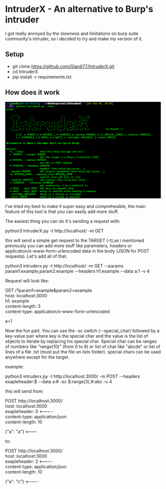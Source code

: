 # IntruderX - An alternative to Burp's intruder

I got really annoyed by the slowness and limitations on burp suite community's intruder, so i decided to try and make my version of it.

## Setup

- git clone https://github.com/Giardi77/IntruderX.git
- cd IntruderX
- pip install -r requirements.txt

## How does it work

![IntruderX menu](https://github.com/Giardi77/IntruderX/blob/main/Screenshot%202024-03-01%20alle%2011.59.15.png?raw=true)

I've tried my best to make it super easy and comprehesible, the main feature of this tool is that you can easily add more stuff.

The easiest thing you can do it's sending a request with: 

python3 IntruderX.py -t http://localhost/ -m GET

this will send a simple get request to the TARGET (-t),as i mentioned previously you can add more stuff like parameters, headers or application/x-www-form-urlencoded data in the body (JSON for POST requests).
Let's add all of that.

python3 intruderx.py -t http://localhost/ -m GET --params param1:example,param2:example --headers h1:example --data a:1 -v 4

Request will look like:

GET /?param1=example&param2=example<br />
host: localhost:3000<br />
h1: example<br />
content-length: 3<br />
content-type: application/x-www-form-urlencoded<br />

a=1<br />

Now the fun part.
You can use the -sc switch (--special_char) followed by a key-value pair where key is the special char and the value is the list of objects to iterate by replacing his special char.
Special char can be ranges of numbers like "range(10)" (from 0 to 9) or list of char like "abcde" or list of lines of a file .txt (must put the file on lists folder).
special chars can be used anywhere except for the target.

example:

python3 intruderx.py -t http://localhost:3000/ -m POST --headers exapleheader:$ --data a:# -sc $:range(3),#:abc -v 4

this will send from: 

POST http://localhost:3000/<br />
host: localhost:3000<br />
exapleheader: 0       <----<br />
content-type: application/json<br />
content-length: 10<br />

{"a": "a"}  <--- <br />


to:


POST http://localhost:3000/<br />
host: localhost:3000<br />
exapleheader: 2       <----<br />
content-type: application/json<br />
content-length: 10<br />

{"a": "c"}     <----<br />
